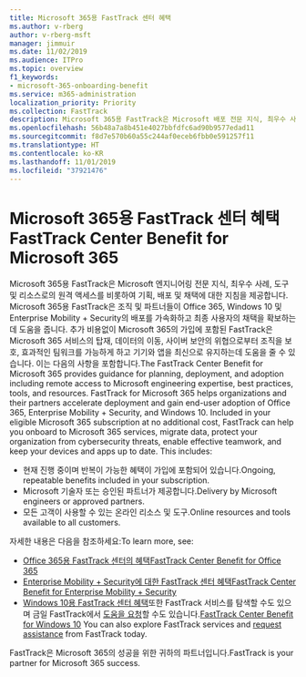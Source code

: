 ```yaml
---
title: Microsoft 365용 FastTrack 센터 혜택
ms.author: v-rberg
author: v-rberg-msft
manager: jimmuir
ms.date: 11/02/2019
ms.audience: ITPro
ms.topic: overview
f1_keywords:
- microsoft-365-onboarding-benefit
ms.service: m365-administration
localization_priority: Priority
ms.collection: FastTrack
description: Microsoft 365용 FastTrack은 Microsoft 배포 전문 지식, 최우수 사례, 도구 및 리소스로의 원격 액세스를 비롯하여 기획, 배포 및 채택에 대한 지침을 제공합니다.   Microsoft 365용 FastTrack은 조직 및 파트너들이 Office 365, Windows 10 및 Enterprise Mobility + Security의 배포를 가속화하고 최종 사용자의 채택을 확보하는데 도움을 줍니다.
ms.openlocfilehash: 56b48a7a8b451e4027bbfdfc6ad90b9577edad11
ms.sourcegitcommit: f8d7e570b60a55c244af0eceb6fbb0e591257f11
ms.translationtype: HT
ms.contentlocale: ko-KR
ms.lasthandoff: 11/01/2019
ms.locfileid: "37921476"
---
```

# <a name="fasttrack-center-benefit-for-microsoft-365"></a><span data-ttu-id="6ee72-104">Microsoft 365용 FastTrack 센터 혜택</span><span class="sxs-lookup"><span data-stu-id="6ee72-104">FastTrack Center Benefit for Microsoft 365</span></span>

<span data-ttu-id="6ee72-p102">Microsoft 365용 FastTrack은 Microsoft 엔지니어링 전문 지식, 최우수 사례, 도구 및 리소스로의 원격 액세스를 비롯하여 기획, 배포 및 채택에 대한 지침을 제공합니다.   Microsoft 365용 FastTrack은 조직 및 파트너들이 Office 365, Windows 10 및 Enterprise Mobility + Security의 배포를 가속화하고 최종 사용자의 채택을 확보하는데 도움을 줍니다. 추가 비용없이 Microsoft 365의 가입에 포함된 FastTrack은 Microsoft 365 서비스의 탑재, 데이터의 이동, 사이버 보안의 위협으로부터 조직을 보호, 효과적인 팀워크를 가능하게 하고 기기와 앱을 최신으로 유지하는데 도움을 줄 수 있습니다. 이는 다음의 사항을 포함합니다.</span><span class="sxs-lookup"><span data-stu-id="6ee72-p102">The FastTrack Center Benefit for Microsoft 365 provides guidance for planning, deployment, and adoption including remote access to Microsoft engineering expertise, best practices, tools, and resources. FastTrack for Microsoft 365 helps organizations and their partners accelerate deployment and gain end-user adoption of Office 365, Enterprise Mobility + Security, and Windows 10. Included in your eligible Microsoft 365 subscription at no additional cost, FastTrack can help you onboard to Microsoft 365 services, migrate data, protect your organization from cybersecurity threats, enable effective teamwork, and keep your devices and apps up to date. This includes:</span></span>

- <span data-ttu-id="6ee72-109">현재 진행 중이며 반복이 가능한 혜택이 가입에 포함되어 있습니다.</span><span class="sxs-lookup"><span data-stu-id="6ee72-109">Ongoing, repeatable benefits included in your subscription.</span></span>
- <span data-ttu-id="6ee72-110">Microsoft 기술자 또는 승인된 파트너가 제공합니다.</span><span class="sxs-lookup"><span data-stu-id="6ee72-110">Delivery by Microsoft engineers or approved partners.</span></span>
- <span data-ttu-id="6ee72-111">모든 고객이 사용할 수 있는 온라인 리소스 및 도구.</span><span class="sxs-lookup"><span data-stu-id="6ee72-111">Online resources and tools available to all customers.</span></span>
  
<span data-ttu-id="6ee72-112">자세한 내용은 다음을 참조하세요:</span><span class="sxs-lookup"><span data-stu-id="6ee72-112">To learn more, see:</span></span>

- [<span data-ttu-id="6ee72-113">Office 365용 FastTrack 센터의 혜택</span><span class="sxs-lookup"><span data-stu-id="6ee72-113">FastTrack Center Benefit for Office 365</span></span>](O365-fasttrack-benefit-for-office-365.md) 
- [<span data-ttu-id="6ee72-114">Enterprise Mobility + Security에 대한 FastTrack 센터 혜택</span><span class="sxs-lookup"><span data-stu-id="6ee72-114">FastTrack Center Benefit for Enterprise Mobility + Security</span></span>](EMS-fasttrack-benefit-for-EMS.md)
- <span data-ttu-id="6ee72-115">[Windows 10용 FastTrack 센터 혜택](Win-10-fasttrack-benefit-for-Windows-10.md)또한 FastTrack 서비스를 탐색할 수도 있으며 금일 FastTrack에서 [도움을 요청](https://go.microsoft.com/fwlink/p/?LinkId=2003903)할 수도 있습니다.</span><span class="sxs-lookup"><span data-stu-id="6ee72-115">[FastTrack Center Benefit for Windows 10](Win-10-fasttrack-benefit-for-Windows-10.md) You can also explore FastTrack services and [request assistance](https://go.microsoft.com/fwlink/p/?LinkId=2003903) from FastTrack today.</span></span>

<span data-ttu-id="6ee72-116">FastTrack은 Microsoft 365의 성공을 위한 귀하의 파트너입니다.</span><span class="sxs-lookup"><span data-stu-id="6ee72-116">FastTrack is your partner for Microsoft 365 success.</span></span>
  
  

 